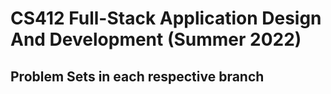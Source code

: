 # CS412 Full-Stack Application Design And Development (Summer 2022)
## Problem Sets in each respective branch

